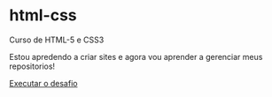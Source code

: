 # html-css
 Curso de HTML-5 e CSS3 

 Estou apredendo a criar sites e agora vou aprender a gerenciar meus repositorios! 

<a href="https://fbeaviana.github.io/html-css/exercicios/mod2-des-003/android.html">Executar o desafio</a>